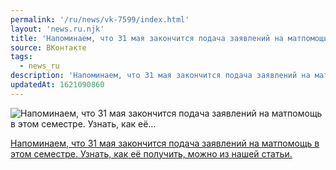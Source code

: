 ```yaml
---
permalink: '/ru/news/vk-7599/index.html'
layout: 'news.ru.njk'
title: 'Напоминаем, что 31 мая закончится подача заявлений на матпомощь в этом семестре. Узнать, как её…'
source: ВКонтакте
tags:
  - news_ru
description: 'Напоминаем, что 31 мая закончится подача заявлений на матпомощь в этом семестре. Узнать, как её…'
updatedAt: 1621090860
---
```

![Напоминаем, что 31 мая закончится подача заявлений на матпомощь в этом семестре. Узнать, как её…](https://sun9-41.userapi.com/sun9-49/impf/c841320/v841320293/6fb00/oN5xSoSa_Tc.jpg?size=1280x707&quality=96&sign=be027f8b2128c04980dce686c7c34fbd&c_uniq_tag=SY-NMI-e5srofxOyOgVszVr1hD0lfdii75ORGNMA5zM&type=album)

[Напоминаем, что 31 мая закончится подача заявлений на матпомощь в этом семестре. Узнать, как её получить, можно из нашей статьи.](https://m.vk.com/@physvsu-kak-oformit-matpomosch)

